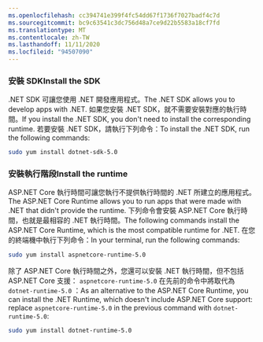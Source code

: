 ```yaml
---
ms.openlocfilehash: cc394741e399f4fc54dd67f1736f7027badf4c7d
ms.sourcegitcommit: bc9c63541c3dc756d48a7ce9d22b5583a18cf7fd
ms.translationtype: MT
ms.contentlocale: zh-TW
ms.lasthandoff: 11/11/2020
ms.locfileid: "94507090"
---
```


### <a name="install-the-sdk"></a><span data-ttu-id="1b0ed-101">安裝 SDK</span><span class="sxs-lookup"><span data-stu-id="1b0ed-101">Install the SDK</span></span>

<span data-ttu-id="1b0ed-102">.NET SDK 可讓您使用 .NET 開發應用程式。</span><span class="sxs-lookup"><span data-stu-id="1b0ed-102">The .NET SDK allows you to develop apps with .NET.</span></span> <span data-ttu-id="1b0ed-103">如果您安裝 .NET SDK，就不需要安裝對應的執行時間。</span><span class="sxs-lookup"><span data-stu-id="1b0ed-103">If you install the .NET SDK, you don't need to install the corresponding runtime.</span></span> <span data-ttu-id="1b0ed-104">若要安裝 .NET SDK，請執行下列命令：</span><span class="sxs-lookup"><span data-stu-id="1b0ed-104">To install the .NET SDK, run the following commands:</span></span>

```bash
sudo yum install dotnet-sdk-5.0
```

### <a name="install-the-runtime"></a><span data-ttu-id="1b0ed-105">安裝執行階段</span><span class="sxs-lookup"><span data-stu-id="1b0ed-105">Install the runtime</span></span>

<span data-ttu-id="1b0ed-106">ASP.NET Core 執行時間可讓您執行不提供執行時間的 .NET 所建立的應用程式。</span><span class="sxs-lookup"><span data-stu-id="1b0ed-106">The ASP.NET Core Runtime allows you to run apps that were made with .NET that didn't provide the runtime.</span></span> <span data-ttu-id="1b0ed-107">下列命令會安裝 ASP.NET Core 執行時間，也就是最相容的 .NET 執行時間。</span><span class="sxs-lookup"><span data-stu-id="1b0ed-107">The following commands install the ASP.NET Core Runtime, which is the most compatible runtime for .NET.</span></span> <span data-ttu-id="1b0ed-108">在您的終端機中執行下列命令：</span><span class="sxs-lookup"><span data-stu-id="1b0ed-108">In your terminal, run the following commands:</span></span>

```bash
sudo yum install aspnetcore-runtime-5.0
```

<span data-ttu-id="1b0ed-109">除了 ASP.NET Core 執行時間之外，您還可以安裝 .NET 執行時間，但不包括 ASP.NET Core 支援： `aspnetcore-runtime-5.0` 在先前的命令中將取代為 `dotnet-runtime-5.0` ：</span><span class="sxs-lookup"><span data-stu-id="1b0ed-109">As an alternative to the ASP.NET Core Runtime, you can install the .NET Runtime, which doesn't include ASP.NET Core support: replace `aspnetcore-runtime-5.0` in the previous command with `dotnet-runtime-5.0`:</span></span>

```bash
sudo yum install dotnet-runtime-5.0
```
